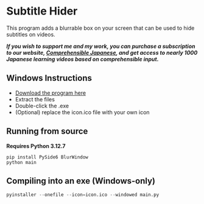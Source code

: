# Subtitle Hider

This program adds a blurrable box on your screen that can be used to hide subtitles on videos.

***If you wish to support me and my work, you can purchase a subscription to our website, [Comprehensible Japanese](https://cijapanese.com), and get access to nearly 1000 Japanese learning videos based on comprehensible input.***

## Windows Instructions

- [Download the program here](https://github.com/Bennycopter/subtitle-hider/releases)
- Extract the files
- Double-click the .exe
- (Optional) replace the icon.ico file with your own icon

## Running from source

**Requires Python 3.12.7**

```shell
pip install PySide6 BlurWindow
python main
```

## Compiling into an exe (Windows-only)

```python
pyinstaller --onefile --icon=icon.ico --windowed main.py
```
